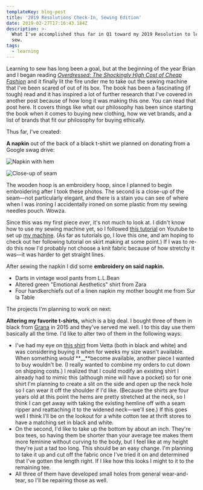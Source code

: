 ```yaml
---
templateKey: blog-post
title: '2019 Resolutions Check-In, Sewing Edition'
date: 2019-02-27T17:16:43.184Z
description: >-
  What I've accomplished thus far in Q1 toward my 2019 Resolution to learn to
  sew.
tags:
  - learning
---
```

Learning to sew has long been a goal, but at the beginning of the year Brian and I began reading [_Overdressed: The Shockingly High Cost of Cheap Fashion_](https://www.goodreads.com/book/show/11797414-overdressed) and it finally lit the fire under me to take out the sewing machine that I've been scared of out of its box. The book has been a fascinating (if tough) read and it has inspired a lot of further research that I've covered in another post because of how long it was making this one. You can read that post here. It covers things like what our philosophy has been since starting the book when it comes to buying new clothing, how we vet brands, and a list of brands that fit our philosophy for buying ethically.

Thus far, I've created:

**A napkin** out of the back of a black t-shirt we planned on donating from a Google swag drive:

![Napkin with hem](/img/img_4502.jpg)

![Close-up of seam](/img/img_4503.jpg)

The wooden hoop is an embroidery hoop, since I planned to begin embroidering after I took these photos. The second is a close-up of the seam—not particularly elegant, and there is a stain you can see of where when I was ironing I accidentally ironed on some plastic from my sewing needles pouch. Wowza.

Since this was my first piece _ever_, it's not much to look at. I didn't know how to use my sewing machine yet, so I followed [this tutorial](https://youtu.be/rnTwT-ifLkU) on Youtube to set up [my machine](https://www.amazon.com/gp/product/B00VV4ZWBQ/ref=oh_aui_search_asin_title?ie=UTF8&psc=1). (As far as tutorials go, I love this one, and am hoping to check out her following tutorial on skirt making at some point.) If I was to re-do this now I'd probably not choose a knit fabric because of how stretchy it was—it was harder to get straight lines.

After sewing the napkin I did some **embroidery on said napkin.** 

* Darts in vintage wool pants from L.L.Bean
* Altered green "Emotional Aesthetics" shirt from Zara
* Four handkerchiefs out of a linen napkin my mother bought me from Sur la Table

The projects I'm planning to work on next:

**Altering my favorite t-shirts,** which is a big deal. I bought three of them in black from [Grana](https://www.grana.com/) in 2015 and they've served me well. I to this day use them basically all the time. I'd like to alter two of them in the following ways:

* I've had my eye on [this shirt](https://www.vettacapsule.com/collections/tops/products/the-convertible-tee?variant=8985870925860) from Vetta (both in black and white) and was considering buying it when for weeks my size wasn't available. When something _would_ **__**become available, another piece I wanted to buy wouldn't be. (I really wanted to combine my orders to cut down on shipping costs.) I realized that I could modify an existing shirt I already had to mimic this (although mine will have a pocket) so for one shirt I'm planning to create a slit on the side and open up the neck hole so I can wear it off the shoulder if I'd like. (Because the shirts are four years old at this point the hems are pretty stretched at the neck, so I think I can get away with taking the existing hemline off with a seam ripper and reattaching it to the widened neck—we'll see.) If this goes well I think I'll be on the lookout for a white cotton tee at thrift stores to have a matching set in black and white.
* On the second, I'd like to take up the bottom by about an inch. They're box tees, so having them be shorter than your average tee makes them more feminine without curving to the body, but I feel like at my height they're just a tad too long. This should be an easy change. I'm planning to take it up and cut off the fabric once I've tried it on and determined that I've gotten the length right. If I like how this looks I might to it to the remaining tee.
* All three of them have developed small holes from general wear-and-tear, so I'll be repairing those as well.
